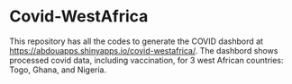 # Covid-WestAfrica
This repository has all the codes to generate the COVID dashbord at https://abdouapps.shinyapps.io/covid-westafrica/. The dashbord shows processed covid data, including vaccination, for 3 west African countries: Togo, Ghana, and Nigeria. 
